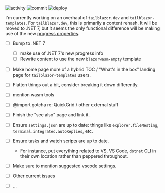 ![activity](https://img.shields.io/github/commit-activity/m/McNerdius/TailBlazor)
![commit](https://img.shields.io/github/last-commit/McNerdius/TailBlazor)
![deploy](https://img.shields.io/github/workflow/status/McNerdius/TailBlazor/swa-deploy)

I'm currently working on an overhaul of `tailblazor.dev` and `tailblazor-templates`.  For `tailblazor.dev`, this is primarily a content rehash.  It will be moved to .NET 7, but it seems the only functional difference will be making use of the new [progress properties](https://devblogs.microsoft.com/dotnet/asp-net-core-updates-in-dotnet-7-preview-7/#new-blazor-loading-page).

- [ ] Bump to .NET 7
  - [ ] make use of .NET 7's new progress info
  - [ ] Rewrite content to use the new `blazorwasm-empty` template
- [ ] Make home page more of a hybrid TOC / "What's in the box" landing page for `tailblazor-templates` users.
- [ ] Flatten things out a bit, consider breaking it down differently.
- [ ] mention wasm tools
- [ ] @import gotcha re: QuickGrid / other external stuff
- [ ] Finish the "see also" page and link it.
- [ ] Ensure `settings.json` are up to date: things like `explorer.fileNesting`, `terminal.integrated.autoReplies`, etc.
- [ ] Ensure tasks and watch scripts are up to date.
  * For instance, put everything related to VS, VS Code, `dotnet` CLI in their own location rather than peppered throughout.
- [ ] Make sure to mention suggested vscode settings.
- [ ] Other current issues
- [ ] ...

